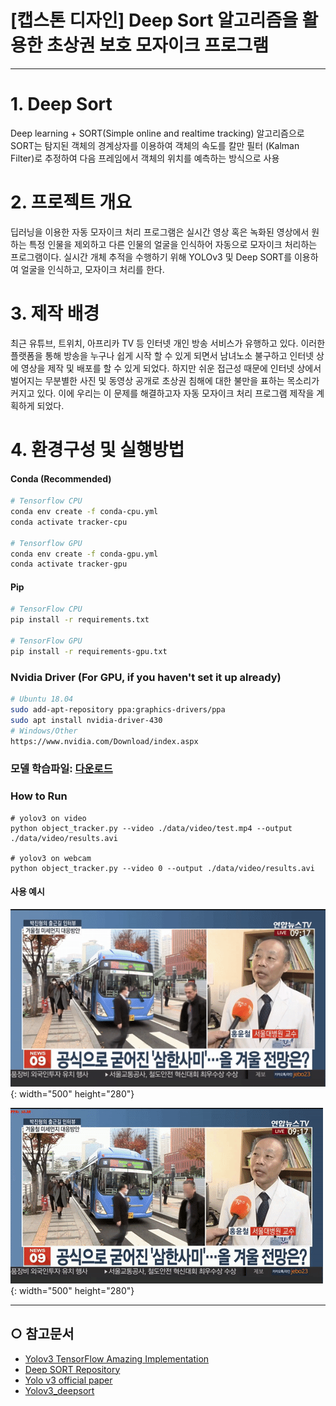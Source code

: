 
[캡스톤 디자인] Deep Sort 알고리즘을 활용한 초상권 보호 모자이크 프로그램
======================
****
# 1. Deep Sort
Deep learning + SORT(Simple online and realtime tracking) 알고리즘으로 SORT는 탐지된 객체의 경계상자를 이용하여 객체의 속도를 칼만 필터 (Kalman Filter)로 추정하여 다음 프레임에서 객체의 위치를 예측하는 방식으로 사용

# 2. 프로젝트 개요
딥러닝을 이용한 자동 모자이크 처리 프로그램은 실시간 영상 혹은 녹화된 영상에서 원하는 특정 인물을 제외하고 다른 인물의 얼굴을 인식하어 자동으로 모자이크 처리하는 프로그램이다. 
실시간 개체 추적을 수행하기 위해 YOLOv3 및 Deep SORT를 이용하여 얼굴을 인식하고, 모자이크 처리를 한다.

# 3. 제작 배경
최근 유튜브, 트위치, 아프리카 TV 등 인터넷 개인 방송 서비스가 유행하고 있다. 이러한 플랫폼을 통해 방송을 누구나 쉽게 시작 할 수 있게 되면서 남녀노소 불구하고 인터넷 상에 영상을 제작 및 배포를 할 수 있게 되었다. 하지만 쉬운 접근성 때문에 인터넷 상에서 벌어지는 무분별한 사진 및 동영상 공개로 초상권 침해에 대한 불만을 표하는 목소리가 커지고 있다. 이에 우리는 이 문제를 해결하고자 자동 모자이크 처리 프로그램 제작을 계획하게 되었다.

# 4. 환경구성 및 실행방법

#### Conda (Recommended)

```bash
# Tensorflow CPU
conda env create -f conda-cpu.yml
conda activate tracker-cpu

# Tensorflow GPU
conda env create -f conda-gpu.yml
conda activate tracker-gpu
```

#### Pip
```bash
# TensorFlow CPU
pip install -r requirements.txt

# TensorFlow GPU
pip install -r requirements-gpu.txt
```

### Nvidia Driver (For GPU, if you haven't set it up already)
```bash
# Ubuntu 18.04
sudo add-apt-repository ppa:graphics-drivers/ppa
sudo apt install nvidia-driver-430
# Windows/Other
https://www.nvidia.com/Download/index.aspx
```

### 모델 학습파일: [다운로드](https://drive.google.com/file/d/12NbqtPCAmQia4b4fmaBNVx81VDNYZeE_/view?usp=sharing)


### How to Run
```
# yolov3 on video
python object_tracker.py --video ./data/video/test.mp4 --output ./data/video/results.avi

# yolov3 on webcam 
python object_tracker.py --video 0 --output ./data/video/results.avi

```

#### 사용 예시
![Demo of Object Tracker](data/helpers/base.gif){: width="500" height="280"}

![Demo of Object Tracker](data/helpers/deepsort.gif){: width="500" height="280"}


***** 

## ○ 참고문서
* [Yolov3 TensorFlow Amazing Implementation](https://github.com/zzh8829/yolov3-tf2)
* [Deep SORT Repository](https://github.com/nwojke/deep_sort)
* [Yolo v3 official paper](https://arxiv.org/abs/1804.02767)
* [Yolov3_deepsort](https://github.com/theAIGuysCode/yolov3_deepsort)
